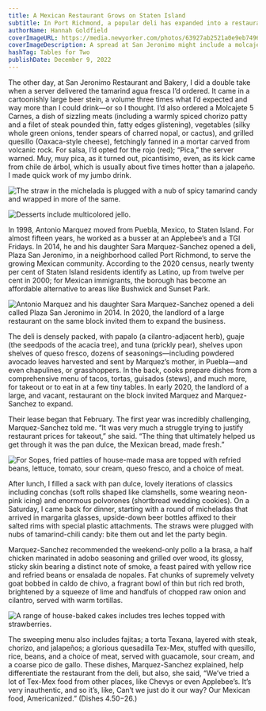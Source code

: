 ```yaml
---
title: A Mexican Restaurant Grows on Staten Island
subtitle: In Port Richmond, a popular deli has expanded into a restaurant and bakery called San Jeronimo, serving pan dulce and a wide array of Mexican and Tex-Mex dishes.
authorName: Hannah Goldfield
coverImageURL: https://media.newyorker.com/photos/63927ab2521a0e9eb7496ebe/master/w_2240,c_limit/221219_r41536.jpg
coverImageDescription: A spread at San Jeronimo might include a molcajete, or Mexican mortar, filled with meats, vegetables, and grilled Oaxaca-style cheese (top left), and camarones al diablo, shrimp in a fiery red salsa made from chile de árbol, served with rice and refried beans (bottom right).
hashTag: Tables for Two
publishDate: December 9, 2022
---
```


The other day, at San Jeronimo Restaurant and Bakery, I did a double take when a server delivered the tamarind agua fresca I’d ordered. It came in a cartoonishly large beer stein, a volume three times what I’d expected and way more than I could drink—or so I thought. I’d also ordered a Molcajete 5 Carnes, a dish of sizzling meats (including a warmly spiced chorizo patty and a filet of steak pounded thin, fatty edges glistening), vegetables (silky whole green onions, tender spears of charred nopal, or cactus), and grilled quesillo (Oaxaca-style cheese), fetchingly fanned in a mortar carved from volcanic rock. For salsa, I’d opted for the rojo (red); “Pica,” the server warned. Muy, muy pica, as it turned out, picantisimo, even, as its kick came from chile de árbol, which is usually about five times hotter than a jalapeño. I made quick work of my jumbo drink.

![The straw in the michelada is plugged with a nub of spicy tamarind candy and wrapped in more of the same.](https://media.newyorker.com/photos/63927ab15df5752861a96133/master/w_1600,c_limit/221219_r41628.jpg)

![Desserts include multicolored jello.](https://media.newyorker.com/photos/63927ab1f7d7848588bd3ffe/master/w_1600,c_limit/221219_r41629.jpg)

In 1998, Antonio Marquez moved from Puebla, Mexico, to Staten Island. For almost fifteen years, he worked as a busser at an Applebee’s and a TGI Fridays. In 2014, he and his daughter Sara Marquez-Sanchez opened a deli, Plaza San Jeronimo, in a neighborhood called Port Richmond, to serve the growing Mexican community. According to the 2020 census, nearly twenty per cent of Staten Island residents identify as Latino, up from twelve per cent in 2000; for Mexican immigrants, the borough has become an affordable alternative to areas like Bushwick and Sunset Park.

![Antonio Marquez and his daughter Sara Marquez-Sanchez opened a deli called Plaza San Jeronimo in 2014. In 2020, the landlord of a large restaurant on the same block invited them to expand the business.](https://media.newyorker.com/photos/63927ab2f7d7848588bd3fff/master/w_1600,c_limit/221219_r41630.jpg)

The deli is densely packed, with papalo (a cilantro-adjacent herb), guaje (the seedpods of the acacia tree), and tuna (prickly pear), shelves upon shelves of queso fresco, dozens of seasonings—including powdered avocado leaves harvested and sent by Marquez’s mother, in Puebla—and even chapulines, or grasshoppers. In the back, cooks prepare dishes from a comprehensive menu of tacos, tortas, guisados (stews), and much more, for takeout or to eat in at a few tiny tables. In early 2020, the landlord of a large, and vacant, restaurant on the block invited Marquez and Marquez-Sanchez to expand.

Their lease began that February. The first year was incredibly challenging, Marquez-Sanchez told me. “It was very much a struggle trying to justify restaurant prices for takeout,” she said. “The thing that ultimately helped us get through it was the pan dulce, the Mexican bread, made fresh.”

![For Sopes, fried patties of house-made masa are topped with refried beans, lettuce, tomato, sour cream, queso fresco, and a choice of meat.](https://media.newyorker.com/photos/63927ab259b097af7025abc6/master/w_1600,c_limit/221219_r41631.jpg)

After lunch, I filled a sack with pan dulce, lovely iterations of classics including conchas (soft rolls shaped like clamshells, some wearing neon-pink icing) and enormous polvorones (shortbread wedding cookies). On a Saturday, I came back for dinner, starting with a round of micheladas that arrived in margarita glasses, upside-down beer bottles affixed to their salted rims with special plastic attachments. The straws were plugged with nubs of tamarind-chili candy: bite them out and let the party begin.

Marquez-Sanchez recommended the weekend-only pollo a la brasa, a half chicken marinated in adobo seasoning and grilled over wood, its glossy, sticky skin bearing a distinct note of smoke, a feast paired with yellow rice and refried beans or ensalada de nopales. Fat chunks of supremely velvety goat bobbed in caldo de chivo, a fragrant bowl of thin but rich red broth, brightened by a squeeze of lime and handfuls of chopped raw onion and cilantro, served with warm tortillas.

![A range of house-baked cakes includes tres leches topped with strawberries.](https://media.newyorker.com/photos/63927b62521a0e9eb7496ec0/master/w_1600,c_limit/221219_r41632.jpg)

The sweeping menu also includes fajitas; a torta Texana, layered with steak, chorizo, and jalapeños; a glorious quesadilla Tex-Mex, stuffed with quesillo, rice, beans, and a choice of meat, served with guacamole, sour cream, and a coarse pico de gallo. These dishes, Marquez-Sanchez explained, help differentiate the restaurant from the deli, but also, she said, “We’ve tried a lot of Tex-Mex food from other places, like Chevys or even Applebee’s. It’s very inauthentic, and so it’s, like, Can’t we just do it our way? Our Mexican food, Americanized.” (Dishes $4.50-$26.)

